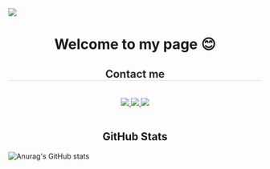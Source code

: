 <img src="https://capsule-render.vercel.app/api?type=waving&height=200&color=0:FFDAB9,100:FFB6C1&fontAlignY=40&text=Yerim's%20Github&section=header">


<h1 align="center">Welcome to my page 😊</h1>

<div align= "center">
    <h2 style="border-bottom: 1px solid #d8dee4; color: #282d33;"> Contact me </h2> <br> 
    <div align= "center"> <a href=> <img src="https://img.shields.io/badge/Instagram-E4405F?style=for-the-badge&logo=Instagram&logoColor=white&link="> </a>
         <a href=> <img src="https://img.shields.io/badge/Notion-000000?style=for-the-badge&logo=Notion&logoColor=white&link="> </a>
         <a href=mailto:> <img src="https://img.shields.io/badge/Gmail-EA4335?style=for-the-badge&logo=Gmail&logoColor=white&link=mailto:"> </a>
          </div>  <br> 
    <div align= "center">  </div> 
    </div>
    

<h2 align="center">GitHub Stats</h2>

![Anurag's GitHub stats](https://github-readme-stats.vercel.app/api?username=yerimyo&theme=shadow_blue&show_icons=true)

